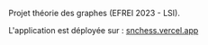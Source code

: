 

Projet théorie des graphes (EFREI 2023 - LSI).


L'application est déployée sur : [snchess.vercel.app](https://snchess.vercel.app)